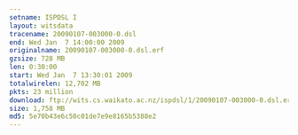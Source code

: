 ```yaml
---
setname: ISPDSL I
layout: witsdata
tracename: 20090107-003000-0.dsl
end: Wed Jan  7 14:00:00 2009
originalname: 20090107-003000-0.dsl.erf
gzsize: 728 MB
len: 0:30:00
start: Wed Jan  7 13:30:01 2009
totalwirelen: 12,702 MB
pkts: 23 million
download: ftp://wits.cs.waikato.ac.nz/ispdsl/1/20090107-003000-0.dsl.erf.gz
size: 1,758 MB
md5: 5e70b43e6c50c01de7e9e8165b5388e2
---
```

